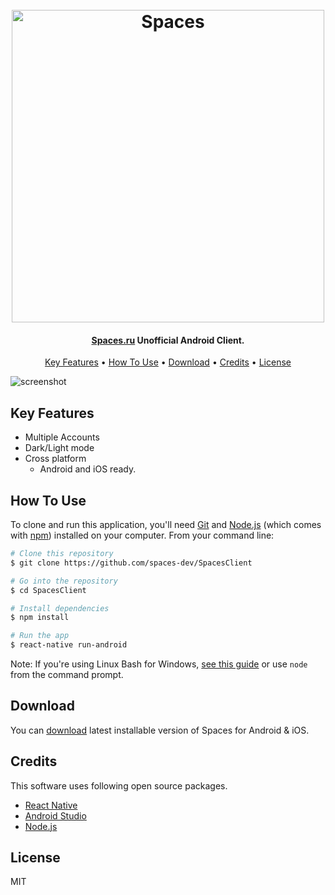 <h1 align="center">
  <br>
  <img src="https://raw.githubusercontent.com/spaces-dev/SpacesClient/master/src/images/logo_transparent.png" alt="Spaces" width="500">
  <br>
</h1>

<h4 align="center"><a href="https://spcs.me" target="_blank">Spaces.ru</a> Unofficial Android Client.</h4>

<p align="center">
  <a href="#key-features">Key Features</a> •
  <a href="#how-to-use">How To Use</a> •
  <a href="#download">Download</a> •
  <a href="#credits">Credits</a> •
  <a href="#license">License</a>
</p>

![screenshot](https://raw.githubusercontent.com/spaces-dev/SpacesClient/master/src/images/Screenshot_2.png)

## Key Features

* Multiple Accounts
* Dark/Light mode
* Cross platform
  - Android and iOS ready.

## How To Use

To clone and run this application, you'll need [Git](https://git-scm.com) and [Node.js](https://nodejs.org/en/download/) (which comes with [npm](http://npmjs.com)) installed on your computer. From your command line:

```bash
# Clone this repository
$ git clone https://github.com/spaces-dev/SpacesClient

# Go into the repository
$ cd SpacesClient

# Install dependencies
$ npm install

# Run the app
$ react-native run-android
```

Note: If you're using Linux Bash for Windows, [see this guide](https://www.howtogeek.com/261575/how-to-run-graphical-linux-desktop-applications-from-windows-10s-bash-shell/) or use `node` from the command prompt.


## Download

You can [download](https://github.com/spaces-dev/SpacesClient/releases) latest installable version of Spaces for Android & iOS.

## Credits

This software uses following open source packages.

- [React Native](https://github.com/facebook/react-native)
- [Android Studio](https://developer.android.com/studio/)
- [Node.js](https://nodejs.org)

## License

MIT
